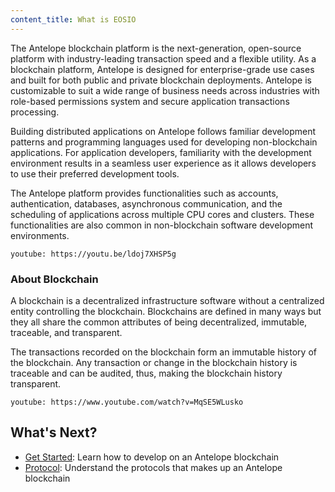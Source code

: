 ```yaml
---
content_title: What is EOSIO
---
```


The Antelope blockchain platform is the next-generation, open-source platform with industry-leading transaction speed and a flexible utility. As a blockchain platform, Antelope is designed for enterprise-grade use cases and built for both public and private blockchain deployments. Antelope is customizable to suit a wide range of business needs across industries with role-based permissions system and secure application transactions processing.

Building distributed applications on Antelope follows familiar development patterns and programming languages used for developing non-blockchain applications. For application developers, familiarity with the development environment results in a seamless user experience as it allows developers to use their preferred development tools.

The Antelope platform provides functionalities such as accounts, authentication, databases, asynchronous communication, and the scheduling of applications across multiple CPU cores and clusters. These functionalities are also common in non-blockchain software development environments.

`youtube: https://youtu.be/ldoj7XHSP5g`

### About Blockchain
A blockchain is a decentralized infrastructure software without a centralized entity controlling the blockchain. Blockchains are defined in many ways but they all share the common attributes of being decentralized, immutable, traceable, and transparent.

The transactions recorded on the blockchain form an immutable history of the blockchain. Any transaction or change in the blockchain history is traceable and can be audited, thus, making the blockchain history transparent.

`youtube: https://www.youtube.com/watch?v=MqSE5WLusko`

## What's Next?
- [Get Started](30_getting-started-guide): Learn how to develop on an Antelope blockchain
- [Protocol](60_protocol-guides): Understand the protocols that makes up an Antelope blockchain

